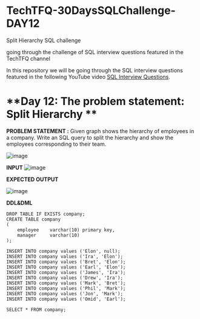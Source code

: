# TechTFQ-30DaysSQLChallenge-DAY12


Split Hierarchy SQL challenge

going through the challenge of SQL interview questions featured in the TechTFQ channel



In this repository we will be going through the SQL interview questions featured in the following YouTube video [SQL Interview Questions](https://www.youtube.com/watch?v=KrUIQAcFptY&list=PLavw5C92dz9Hxz0YhttDniNgKejQlPoAn&index=12).

# **Day 12: The problem statement: Split Hierarchy **


**PROBLEM STATEMENT :**
Given graph shows the hierarchy of employees in a company. 
Write an SQL query to split the hierarchy and show the employees corresponding to their team.

![image](https://github.com/Highashikata/TechTFQ-30DaysSQLChallenge-DAY12/assets/96960411/a06715ed-6889-45a3-8366-d08bf3f58b67)

**INPUT**
![image](https://github.com/Highashikata/TechTFQ-30DaysSQLChallenge-DAY12/assets/96960411/5de644cb-ec4b-42c0-a2eb-27bc9277119b)

**EXPECTED OUTPUT**

![image](https://github.com/Highashikata/TechTFQ-30DaysSQLChallenge-DAY12/assets/96960411/b5902d99-b148-4ade-9fe2-9384614b79a6)


**DDL&DML**

```
DROP TABLE IF EXISTS company;
CREATE TABLE company
(
	employee	varchar(10) primary key,
	manager		varchar(10)
);

INSERT INTO company values ('Elon', null);
INSERT INTO company values ('Ira', 'Elon');
INSERT INTO company values ('Bret', 'Elon');
INSERT INTO company values ('Earl', 'Elon');
INSERT INTO company values ('James', 'Ira');
INSERT INTO company values ('Drew', 'Ira');
INSERT INTO company values ('Mark', 'Bret');
INSERT INTO company values ('Phil', 'Mark');
INSERT INTO company values ('Jon', 'Mark');
INSERT INTO company values ('Omid', 'Earl');

SELECT * FROM company;
```
